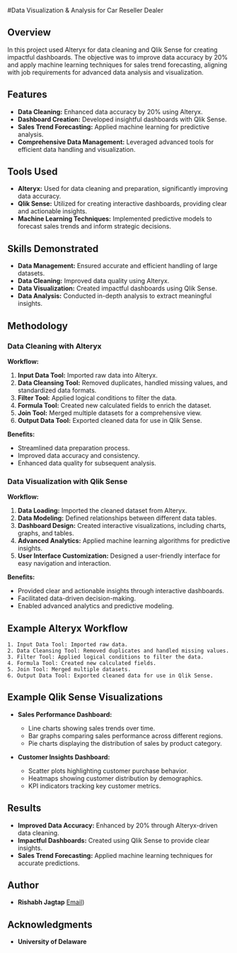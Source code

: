 #Data Visualization & Analysis for Car Reseller Dealer

## Overview

In this project used Alteryx for data cleaning and Qlik Sense for creating impactful dashboards. The objective was to improve data accuracy by 20% and apply machine learning techniques for sales trend forecasting, aligning with job requirements for advanced data analysis and visualization.

## Features

- **Data Cleaning:** Enhanced data accuracy by 20% using Alteryx.
- **Dashboard Creation:** Developed insightful dashboards with Qlik Sense.
- **Sales Trend Forecasting:** Applied machine learning for predictive analysis.
- **Comprehensive Data Management:** Leveraged advanced tools for efficient data handling and visualization.

## Tools Used

- **Alteryx:** Used for data cleaning and preparation, significantly improving data accuracy.
- **Qlik Sense:** Utilized for creating interactive dashboards, providing clear and actionable insights.
- **Machine Learning Techniques:** Implemented predictive models to forecast sales trends and inform strategic decisions.

## Skills Demonstrated

- **Data Management:** Ensured accurate and efficient handling of large datasets.
- **Data Cleaning:** Improved data quality using Alteryx.
- **Data Visualization:** Created impactful dashboards using Qlik Sense.
- **Data Analysis:** Conducted in-depth analysis to extract meaningful insights.

## Methodology

### Data Cleaning with Alteryx

**Workflow:**
1. **Input Data Tool:** Imported raw data into Alteryx.
2. **Data Cleansing Tool:** Removed duplicates, handled missing values, and standardized data formats.
3. **Filter Tool:** Applied logical conditions to filter the data.
4. **Formula Tool:** Created new calculated fields to enrich the dataset.
5. **Join Tool:** Merged multiple datasets for a comprehensive view.
6. **Output Data Tool:** Exported cleaned data for use in Qlik Sense.

**Benefits:**
- Streamlined data preparation process.
- Improved data accuracy and consistency.
- Enhanced data quality for subsequent analysis.

### Data Visualization with Qlik Sense

**Workflow:**
1. **Data Loading:** Imported the cleaned dataset from Alteryx.
2. **Data Modeling:** Defined relationships between different data tables.
3. **Dashboard Design:** Created interactive visualizations, including charts, graphs, and tables.
4. **Advanced Analytics:** Applied machine learning algorithms for predictive insights.
5. **User Interface Customization:** Designed a user-friendly interface for easy navigation and interaction.

**Benefits:**
- Provided clear and actionable insights through interactive dashboards.
- Facilitated data-driven decision-making.
- Enabled advanced analytics and predictive modeling.

## Example Alteryx Workflow

```text
1. Input Data Tool: Imported raw data.
2. Data Cleansing Tool: Removed duplicates and handled missing values.
3. Filter Tool: Applied logical conditions to filter the data.
4. Formula Tool: Created new calculated fields.
5. Join Tool: Merged multiple datasets.
6. Output Data Tool: Exported cleaned data for use in Qlik Sense.
```

## Example Qlik Sense Visualizations

- **Sales Performance Dashboard:**
  - Line charts showing sales trends over time.
  - Bar graphs comparing sales performance across different regions.
  - Pie charts displaying the distribution of sales by product category.

- **Customer Insights Dashboard:**
  - Scatter plots highlighting customer purchase behavior.
  - Heatmaps showing customer distribution by demographics.
  - KPI indicators tracking key customer metrics.

## Results

- **Improved Data Accuracy:** Enhanced by 20% through Alteryx-driven data cleaning.
- **Impactful Dashboards:** Created using Qlik Sense to provide clear insights.
- **Sales Trend Forecasting:** Applied machine learning techniques for accurate predictions.

## Author

- **Rishabh Jagtap** [Email](mailto:rjagtap9299@gmail.com))

## Acknowledgments

- **University of Delaware**
